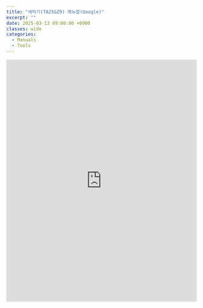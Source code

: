 ```yaml
---
title: "세탁기(TA25GZ9) 메뉴얼(Google)"
excerpt: ""
date: 2025-03-13 09:00:00 +0900
classes: wide
categories:
  - Manuals
  - Tools
---
```


<iframe src="https://docs.google.com/viewer?url={{ site.url }}{{ site.baseurl }}/assets/resources/TA25GZ9_MANUAL.pdf&embedded=true" style="width:100%; height:640px;" frameborder="0"></iframe>
